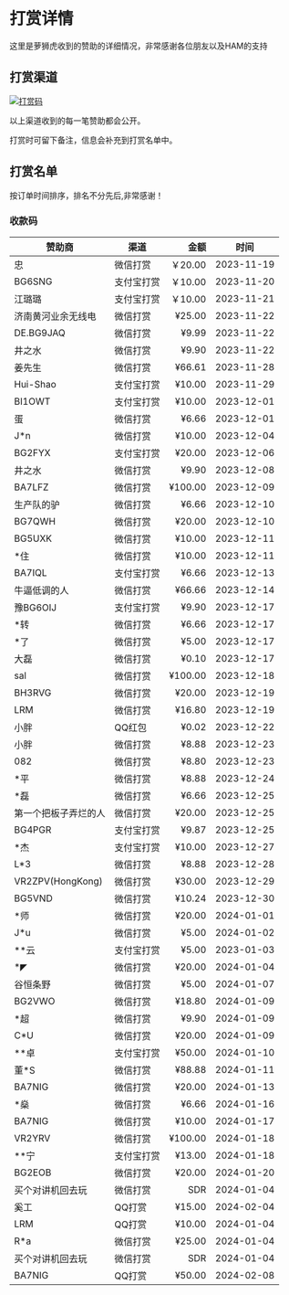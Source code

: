 # 打赏详情

这里是萝狮虎收到的赞助的详细情况，非常感谢各位朋友以及HAM的支持

## 打赏渠道

[![打赏码](https://github.com/losehu/uv-k5-firmware-chinese/blob/main/payment/show.png)](https://github.com/losehu/uv-k5-firmware-chinese/blob/main/payment/payment-codes.md)

以上渠道收到的每一笔赞助都会公开。

打赏时可留下备注，信息会补充到打赏名单中。

## 打赏名单

按订单时间排序，排名不分先后,非常感谢！

### 收款码

| 赞助商              | 渠道    |      金额 | 时间         |
|------------------|-------|--------:|------------|
| 忠                | 微信打赏  |  ￥20.00 | 2023-11-19 |
| BG6SNG           | 支付宝打赏 |  ￥10.00 | 2023-11-20 |
| 江璐璐              | 支付宝打赏 |  ￥10.00 | 2023-11-21 |
| 济南黄河业余无线电        | 微信打赏  |  ¥25.00 | 2023-11-22 |
| DE.BG9JAQ        | 微信打赏  |   ¥9.99 | 2023-11-22 |
| 井之水              | 微信打赏  |   ¥9.90 | 2023-11-22 |
| 姜先生              | 微信打赏  |  ¥66.61 | 2023-11-28 |
| Hui-Shao         | 支付宝打赏 |  ¥10.00 | 2023-11-29 |
| BI1OWT           | 支付宝打赏 |  ¥10.00 | 2023-12-01 |
| 蛋                | 微信打赏  |   ¥6.66 | 2023-12-01 |
| J*n              | 微信打赏  |  ¥10.00 | 2023-12-04 |
| BG2FYX           | 支付宝打赏 |  ¥20.00 | 2023-12-06 |
| 井之水              | 微信打赏  |   ¥9.90 | 2023-12-08 |
| BA7LFZ           | 微信打赏  | ¥100.00 | 2023-12-09 |
| 生产队的驴            | 微信打赏  |   ¥6.66 | 2023-12-10 |
| BG7QWH           | 微信打赏  |  ¥20.00 | 2023-12-10 |
| BG5UXK           | 微信打赏  |  ¥10.00 | 2023-12-11 |
| *住               | 微信打赏  |  ¥10.00 | 2023-12-11 |
| BA7IQL           | 支付宝打赏 |   ¥6.66 | 2023-12-13 |
| 牛逼低调的人           | 微信打赏  |  ¥66.66 | 2023-12-14 |
| 豫BG6OIJ          | 支付宝打赏 |   ¥9.90 | 2023-12-17 |
| *转               | 微信打赏  |   ¥6.66 | 2023-12-17 |
| *了               | 微信打赏  |   ¥5.00 | 2023-12-17 |
| 大磊               | 微信打赏  |   ¥0.10 | 2023-12-17 |
| sal              | 微信打赏  | ¥100.00 | 2023-12-18 |
| BH3RVG           | 微信打赏  |  ¥20.00 | 2023-12-19 |
| LRM              | 微信打赏  |  ¥16.80 | 2023-12-19 |
| 小胖               | QQ红包  |   ¥0.02 | 2023-12-22 |
| 小胖               | 微信打赏  |   ¥8.88 | 2023-12-23 |
| 082              | 微信打赏  |   ¥8.80 | 2023-12-23 |
| *平               | 微信打赏  |   ¥8.88 | 2023-12-24 |
| *磊               | 微信打赏  |   ¥6.66 | 2023-12-25 |
| 第一个把板子弄烂的人       | 微信打赏  |  ¥20.00 | 2023-12-25 |
| BG4PGR           | 支付宝打赏 |   ¥9.87 | 2023-12-25 |
| *杰               | 支付宝打赏 |  ¥10.00 | 2023-12-27 |
| L*3              | 微信打赏  |   ¥8.88 | 2023-12-28 |
| VR2ZPV(HongKong) | 微信打赏  |  ¥30.00 | 2023-12-29 |
| BG5VND           | 微信打赏  |  ¥10.24 | 2023-12-30 |
| *师               | 微信打赏  |  ¥20.00 | 2024-01-01 |
| J*u              | 微信打赏  |   ¥5.00 | 2024-01-02 |
| **云              | 支付宝打赏 |   ¥5.00 | 2023-01-03 |
| *◤               | 微信打赏  |  ¥20.00 | 2024-01-04 |
| 谷恒条野             | 微信打赏  |   ¥5.00 | 2024-01-07 |
| BG2VWO           | 微信打赏  |  ¥18.80 | 2024-01-09 |
| *超               | 微信打赏  |   ¥9.90 | 2024-01-09 |
| C*U              | 微信打赏  |  ¥20.00 | 2024-01-09 |
| **卓              | 支付宝打赏 |  ¥50.00 | 2024-01-10 |
| 董*S              | 微信打赏  |  ¥88.88 | 2024-01-11 |
| BA7NIG           | 微信打赏  |  ¥20.00 | 2024-01-13 |
| *燊               | 微信打赏  |   ¥6.66 | 2024-01-16 |
| BA7NIG           | 微信打赏  |  ¥10.00 | 2024-01-17 |
| VR2YRV           | 微信打赏  | ¥100.00 | 2024-01-18 |
| **宁              | 支付宝打赏 |  ¥13.00 | 2024-01-18 |
| BG2EOB           | 微信打赏  |  ¥20.00 | 2024-01-20 |
| 买个对讲机回去玩           | 微信打赏  |     SDR | 2024-01-04 |
| 奚工               | QQ打赏  |  ¥15.00 | 2024-02-04 |
| LRM           | QQ打赏  |  ¥10.00 | 2024-01-04 |
| R*a           | 微信打赏  |  ¥25.00 | 2024-01-04 |
| 买个对讲机回去玩           | 微信打赏  |     SDR | 2024-01-04 |
| BA7NIG           | QQ打赏  |   ¥50.00 | 2024-02-08 |













